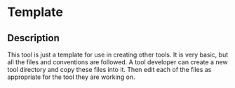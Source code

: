 # Template

## Description

This tool is just a template for use in creating other tools. It is very basic, but all the files and conventions are followed. A tool developer can create a new tool directory and copy these files into it. Then edit each of the files as appropriate for the tool they are working on.
